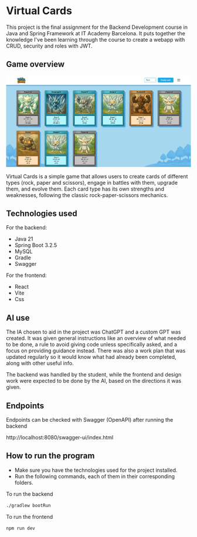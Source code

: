 # Virtual Cards

This project is the final assignment for the Backend Development course in Java and Spring Framework at IT Academy Barcelona. It puts together the knowledge I've been learning through the course to create a webapp with CRUD, security and roles with JWT.


## Game overview 

![github_img.png](src/main/resources/github_img.png)

Virtual Cards is a simple game that allows users to create cards of different types (rock, paper and scissors), engage in battles with them, upgrade them, and evolve them. Each card type has its own strengths and weaknesses, following the classic rock-paper-scissors mechanics.

## Technologies used

For the backend:
- Java 21
- Spring Boot 3.2.5
- MySQL
- Gradle
- Swagger

For the frontend:
- React
- Vite
- Css


## AI use

The IA chosen to aid in the project was ChatGPT and a custom GPT was created. It was given general instructions like an overview of what needed to be done, a rule to avoid giving code unless specifically asked, and a focus on providing guidance instead. There was also a work plan that was updated regularly so it would know what had already been completed, along with other useful info.

The backend was handled by the student, while the frontend and design work were expected to be done by the AI, based on the directions it was given.


## Endpoints

Endpoints can be checked with Swagger (OpenAPI) after running the backend

http://localhost:8080/swagger-ui/index.html


## How to run the program

- Make sure you have the technologies used for the project installed.
- Run the following commands, each of them in their corresponding folders.

To run the backend

```bash
./gradlew bootRun
```

To run the frontend

```bash
npm run dev
```

